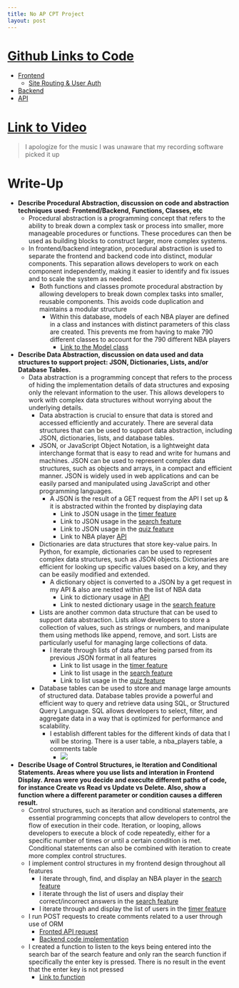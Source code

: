 ```yaml
---
title: No AP CPT Project
layout: post
---
```


# [Github Links to Code](https://github.com/rohinsood/barn-project)
 - [Frontend](https://github.com/rohinsood/barn-project/tree/master/barn_project/templates)
   - [Site Routing & User Auth](https://github.com/rohinsood/barn-project/blob/master/barn_project/__init__.py)
 - [Backend](https://github.com/rohinsood/barn-project/tree/master/barn_project/model)
 - [API](https://github.com/rohinsood/barn-project/tree/master/barn_project/api)

# [Link to Video](https://www.youtube.com/watch?v=uoavnymheLg&ab_channel=RohinSood)
> I apologize for the music I was unaware that my recording software picked it up

# Write-Up
 - **Describe Procedural Abstraction, discussion on code and abstraction techniques used: Frontend/Backend, Functions, Classes, etc**
   - Procedural abstraction is a programming concept that refers to the ability to break down a complex task or process into smaller, more manageable procedures or functions. These procedures can then be used as building blocks to construct larger, more complex systems.
   - In frontend/backend integration, procedural abstraction is used to separate the frontend and backend code into distinct, modular components. This separation allows developers to work on each component independently, making it easier to identify and fix issues and to scale the system as needed.
     - Both functions and classes promote procedural abstraction by allowing developers to break down complex tasks into smaller, reusable components. This avoids code duplication and maintains a modular structure
       - Within this database, models of each NBA player are defined in a class and instances with distinct parameters of this class are created. This prevents me from having to make 790 different classes to account for the 790 different NBA players
         - [Link to the Model class](https://github.com/rohinsood/barn-project/blob/master/barn_project/model/nba_player.py)
 - **Describe Data Abstraction, discussion on data used and data structures to support project: JSON, Dictionaries, Lists, and/or Database Tables.**
   - Data abstraction is a programming concept that refers to the process of hiding the implementation details of data structures and exposing only the relevant information to the user. This allows developers to work with complex data structures without worrying about the underlying details.
     - Data abstraction is crucial to ensure that data is stored and accessed efficiently and accurately. There are several data structures that can be used to support data abstraction, including JSON, dictionaries, lists, and database tables.
     - JSON, or JavaScript Object Notation, is a lightweight data interchange format that is easy to read and write for humans and machines. JSON can be used to represent complex data structures, such as objects and arrays, in a compact and efficient manner. JSON is widely used in web applications and can be easily parsed and manipulated using JavaScript and other programming languages.
       - A JSON is the result of a GET request from the API I set up & it is abstracted within the fronted by displaying data
         - Link to JSON usage in the [timer feature](https://github.com/rohinsood/barn-project/blob/master/barn_project/templates/timer.html#L157)
         - Link to JSON usage in the [search feature](https://github.com/rohinsood/barn-project/blob/master/barn_project/templates/search.html#L181)
         - Link to JSON usage in the [quiz feature](https://github.com/rohinsood/barn-project/blob/master/barn_project/templates/quiz.html#L98)
         - Link to NBA player [API](https://github.com/rohinsood/barn-project/blob/master/barn_project/api/nba_players.py) 
     - Dictionaries are data structures that store key-value pairs. In Python, for example, dictionaries can be used to represent complex data structures, such as JSON objects. Dictionaries are efficient for looking up specific values based on a key, and they can be easily modified and extended.
       - A dictionary object is converted to a JSON by a get request in my API & also are nested within the list of NBA data
         - Link to dictionary usage in [API](https://github.com/rohinsood/barn-project/blob/017e2298a3dbee47667276f04a82fb46b3a6aaab/barn_project/api/nba_players.py#L39)
         - Link to nested dictionary usage in the [search feature](https://github.com/rohinsood/barn-project/blob/017e2298a3dbee47667276f04a82fb46b3a6aaab/barn_project/templates/search.html#L198)
     - Lists are another common data structure that can be used to support data abstraction. Lists allow developers to store a collection of values, such as strings or numbers, and manipulate them using methods like append, remove, and sort. Lists are particularly useful for managing large collections of data.
       - I iterate through lists of data after being parsed from its previous JSON format in all features
         - Link to list usage in the [timer feature](https://github.com/rohinsood/barn-project/blob/master/barn_project/templates/timer.html#L157)
         - Link to list usage in the [search feature](https://github.com/rohinsood/barn-project/blob/master/barn_project/templates/search.html#L181)
         - Link to list usage in the [quiz feature](https://github.com/rohinsood/barn-project/blob/master/barn_project/templates/quiz.html#L98)
     - Database tables can be used to store and manage large amounts of structured data. Database tables provide a powerful and efficient way to query and retrieve data using SQL, or Structured Query Language. SQL allows developers to select, filter, and aggregate data in a way that is optimized for performance and scalability.
       - I establish different tables for the different kinds of data that I will be storing. There is a user table, a nba_players table, a comments table
         - ![](https://user-images.githubusercontent.com/69406769/232213373-304b617d-92ea-4d1c-b7b3-8d795bf84c72.png)
 - **Describe Usage of Control Structures, ie Iteration and Conditional Statements. Areas where you use lists and interation in Frontend Display. Areas were you decide and execulte different paths of code, for instance Create vs Read vs Update vs Delete. Also, show a function where a different parameter or condition causes a differen result.**
   - Control structures, such as iteration and conditional statements, are essential programming concepts that allow developers to control the flow of execution in their code. Iteration, or looping, allows developers to execute a block of code repeatedly, either for a specific number of times or until a certain condition is met. Conditional statements can also be combined with iteration to create more complex control structures. 
    - I implement control structures in my frontend design throughout all features
      - I iterate through, find, and display an NBA player in the [search feature](https://github.com/rohinsood/barn-project/blob/master/barn_project/templates/search.html#L181)
      - I iterate through the list of users and display their correct/incorrect answers in the [search feature](https://github.com/rohinsood/barn-project/blob/master/barn_project/templates/search.html#L181)
      - I iterate through and display the list of users in the [timer feature](https://github.com/rohinsood/barn-project/blob/master/barn_project/templates/timer.html#L157)
    - I run POST requests to create comments related to a user through use of ORM
      - [Fronted API request](https://github.com/rohinsood/barn-project/blob/master/barn_project/templates/timer.html#L198)
      - [Backend code implementation](https://github.com/rohinsood/barn-project/blob/master/barn_project/api/comments.py)
    - I created a function to listen to the keys being entered into the search bar of the search feature and only ran the search function if specifically the enter key is pressed. There is no result in the event that the enter key is not pressed
      - [Link to function](https://github.com/rohinsood/barn-project/blob/master/barn_project/templates/search.html#L156)